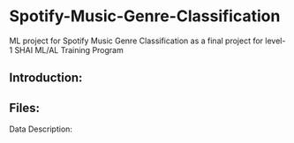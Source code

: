 # Spotify-Music-Genre-Classification
ML project for Spotify Music Genre Classification as a final project for level-1 SHAI ML/AL Training Program

## Introduction:

## Files:

Data Description:
